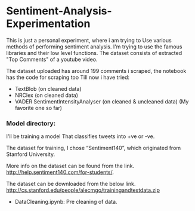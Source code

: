 # Sentiment-Analysis-Experimentation
This is just a personal experiment, where i am trying to Use various methods of performing sentiment analysis. I'm trying to use the famous libraries and their low level functions. The dataset consists of extracted "Top Comments" of a youtube video.

The dataset uploaded has around 199 comments i scraped, the notebook has the code for scraping too
Till now i have tried:
- TextBlob (on cleaned data)
- NRClex (on cleaned data)
- VADER SentimentIntensityAnalyser (on cleaned & uncleaned data) (My favorite one so far)

### Model directory:

I'll be training a model That classifies tweets into +ve or -ve. 

The dataset for training, I chose “Sentiment140”, which originated from Stanford University. 

More info on the dataset can be found from the link. http://help.sentiment140.com/for-students/.

The dataset can be downloaded from the below link. http://cs.stanford.edu/people/alecmgo/trainingandtestdata.zip

- DataCleaning.ipynb: Pre cleaning of data.
